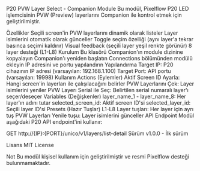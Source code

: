 P20 PVW Layer Select - Companion Module
Bu modül, Pixelflow P20 LED işlemcisinin PVW (Preview) layerlarını Companion ile kontrol etmek için geliştirilmiştir.

Özellikler
Seçili screen'in PVW layerlarını dinamik olarak listeler
Layer isimlerini otomatik olarak günceller
Toggle seçim özelliği (aynı layer'a tekrar basınca seçimi kaldırır)
Visual feedback (seçili layer yeşil renkte görünür)
8 layer desteği (L1-L8)
Kurulum
Bu klasörü Companion'ın module dizinine kopyalayın
Companion'ı yeniden başlatın
Connections bölümünden modülü ekleyin
IP adresini ve portu yapılandırın
Yapılandırma
Target IP: P20 cihazının IP adresi (varsayılan: 192.168.1.100)
Target Port: API portu (varsayılan: 19998)
Kullanım
Actions (Eylemler)
Aktif Screen ID Ayarla: Hangi screen'in layerları ile çalışılacağını belirler
PVW Layerlarını Çek: Layer isimlerini yeniler
PVW Layerı Serial ile Seç: Belirtilen serial numaralı layer'ı seçer/deseçer
Variables (Değişkenler)
layer_name_1 - layer_name_8: Her layer'ın adını tutar
selected_screen_id: Aktif screen ID'si
selected_layer_id: Seçili layer ID'si
Presets (Hazır Tuşlar)
L1-L8 Layer tuşları: Her layer için ayrı tuş
PVW Layerları Yenile tuşu: Layer isimlerini günceller
API Endpoint
Modül aşağıdaki P20 API endpoint'ini kullanır:

GET http://{IP}:{PORT}/unico/v1/layers/list-detail
Sürüm
v1.0.0 - İlk sürüm

Lisans
MIT License

Not
Bu modül kişisel kullanım için geliştirilmiştir ve resmi Pixelflow desteği bulunmamaktadır.

